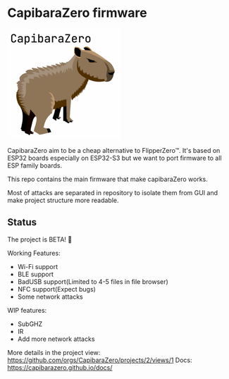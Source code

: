# CapibaraZero firmware

<img src="https://github.com/CapibaraZero/.github/blob/main/logo.png?raw=true" width="256" />

CapibaraZero aim to be a cheap alternative to FlipperZero™. It's based on ESP32 boards especially on ESP32-S3 but we want to port firmware to all ESP family boards.

This repo contains the main firmware that make capibaraZero works.

Most of attacks are separated in repository to isolate them from GUI and make project structure more readable.

## Status

The project is BETA! 🎉

Working Features:

- Wi-Fi support
- BLE support
- BadUSB support(Limited to 4-5 files in file browser)
- NFC support(Expect bugs)
- Some network attacks

WIP features:

- SubGHZ
- IR
- Add more network attacks

More details in the project view: https://github.com/orgs/CapibaraZero/projects/2/views/1
Docs: https://capibarazero.github.io/docs/